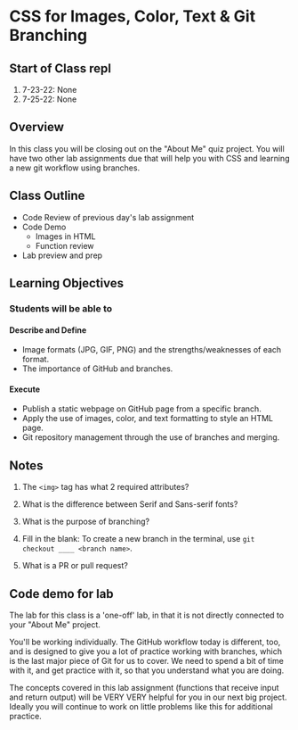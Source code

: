 # CSS for Images, Color, Text & Git Branching

## Start of Class repl

1. 7-23-22: None
1. 7-25-22: None

## Overview

In this class you will be closing out on the "About Me" quiz project. You will have two other lab assignments due that will help you with CSS and learning a new git workflow using branches.

## Class Outline

- Code Review of previous day's lab assignment
- Code Demo
  - Images in HTML
  - Function review
- Lab preview and prep

## Learning Objectives

### Students will be able to

#### Describe and Define

- Image formats (JPG, GIF, PNG) and the strengths/weaknesses of each format.
- The importance of GitHub and branches.

#### Execute

- Publish a static webpage on GitHub page from a specific branch.
- Apply the use of images, color, and text formatting to style an HTML page.
- Git repository management through the use of branches and merging.

## Notes

1. The `<img>` tag has what 2 required attributes?

1. What is the difference between Serif and Sans-serif fonts?

1. What is the purpose of branching?

1. Fill in the blank: To create a new branch in the terminal, use `git checkout ____ <branch name>`.

1. What is a PR or pull request?

## Code demo for lab

The lab for this class is a 'one-off' lab, in that it is not directly connected to your "About Me" project.

You'll be working individually. The GitHub workflow today is different, too, and is designed to give you a lot of practice working with branches, which is the last major piece of Git for us to cover. We need to spend a bit of time with it, and get practice with it, so that you understand what you are doing.

The concepts covered in this lab assignment (functions that receive input and return output) will be VERY VERY helpful for you in our next big project. Ideally you will continue to work on little problems like this for additional practice.
